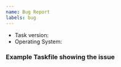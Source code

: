 ```yaml
---
name: Bug Report
labels: bug
---
```


- Task version:
- Operating System:

### Example Taskfile showing the issue

```yaml

```
